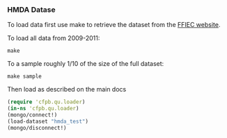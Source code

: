 ### HMDA Datase

To load data first use make to retrieve the dataset from the [FFIEC website](http://www.ffiec.gov/hmda/hmdaproducts.htm).



To load all data from 2009-2011:
```
make
```

To a sample roughly 1/10 of the size of the full dataset:
```
make sample
```

Then load as described on the main docs
```clojure
(require 'cfpb.qu.loader)
(in-ns 'cfpb.qu.loader)
(mongo/connect!)
(load-dataset "hmda_test")
(mongo/disconnect!)
```
